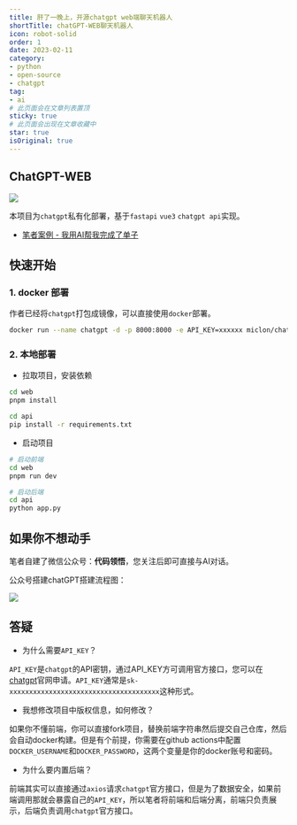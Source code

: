 ```yaml
---
title: 肝了一晚上，开源chatgpt web端聊天机器人
shortTitle: chatGPT-WEB聊天机器人
icon: robot-solid
order: 1
date: 2023-02-11
category:
- python
- open-source
- chatgpt
tag:
- ai
# 此页面会在文章列表置顶
sticky: true
# 此页面会出现在文章收藏中
star: true
isOriginal: true
---
```



## ChatGPT-WEB

![](https://miclon-job.oss-cn-hangzhou.aliyuncs.com/img/20230210145121.png)

本项目为`chatgpt`私有化部署，基于`fastapi` `vue3` `chatgpt api`实现。



- [笔者案例 - 我用AI帮我完成了单子](https://52caiji.com/posts/other/developer-use-openai.html)

## 快速开始

### 1. docker 部署
作者已经将`chatgpt`打包成镜像，可以直接使用`docker`部署。

```bash
docker run --name chatgpt -d -p 8000:8000 -e API_KEY=xxxxxx miclon/chatgpt:latest
```

### 2. 本地部署

- 拉取项目，安装依赖

```bash
cd web
pnpm install
```

```bash
cd api
pip install -r requirements.txt
```

- 启动项目


```bash
# 启动前端
cd web
pnpm run dev
```

```bash
# 启动后端
cd api
python app.py
```

## 如果你不想动手

笔者自建了微信公众号：**代码领悟**，您关注后即可直接与AI对话。

公众号搭建chatGPT搭建流程图：

![](https://miclon-job.oss-cn-hangzhou.aliyuncs.com/img/20230210220109.png)


## 答疑

- 为什么需要`API_KEY`？

`API_KEY`是`chatgpt`的API密钥，通过API_KEY方可调用官方接口，您可以在[chatgpt](https://openai.com/api/)官网申请。`API_KEY`通常是`sk-xxxxxxxxxxxxxxxxxxxxxxxxxxxxxxxxxxxxxx`这种形式。

- 我想修改项目中版权信息，如何修改？

如果你不懂前端，你可以直接fork项目，替换前端字符串然后提交自己仓库，然后会自动docker构建。但是有个前提，你需要在github actions中配置`DOCKER_USERNAME`和`DOCKER_PASSWORD`，这两个变量是你的docker账号和密码。

- 为什么要内置后端？

前端其实可以直接通过`axios`请求`chatgpt`官方接口，但是为了数据安全，如果前端调用那就会暴露自己的`API_KEY`，所以笔者将前端和后端分离，前端只负责展示，后端负责调用`chatgpt`官方接口。

